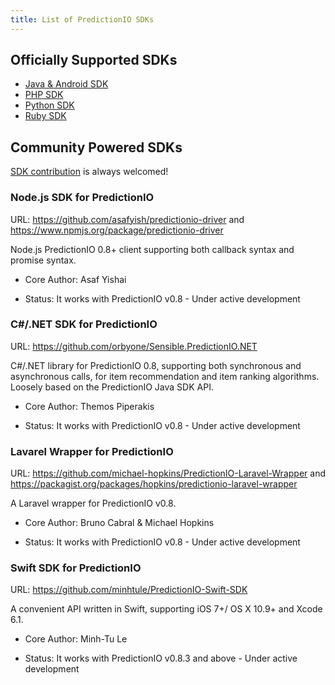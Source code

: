 ```yaml
---
title: List of PredictionIO SDKs
---
```


## Officially Supported SDKs

* [Java & Android SDK](/sdk/java/)
* [PHP SDK](/sdk/php/)
* [Python SDK](/sdk/python/)
* [Ruby SDK](/sdk/ruby/)

## Community Powered SDKs

[SDK contribution](/community/contribute-sdk) is always welcomed!

### Node.js SDK for PredictionIO

URL: https://github.com/asafyish/predictionio-driver and
https://www.npmjs.org/package/predictionio-driver

Node.js PredictionIO 0.8+ client supporting both callback syntax and promise
syntax.

- Core Author: Asaf Yishai

- Status: It works with PredictionIO v0.8 - Under active development


### C#/.NET SDK for PredictionIO

URL: https://github.com/orbyone/Sensible.PredictionIO.NET

C#/.NET library for PredictionIO 0.8, supporting both synchronous and
asynchronous calls, for item recommendation and item ranking algorithms. Loosely
based on the PredictionIO Java SDK API.

- Core Author: Themos Piperakis

- Status: It works with PredictionIO v0.8 - Under active development


### Lavarel Wrapper for PredictionIO

URL: https://github.com/michael-hopkins/PredictionIO-Laravel-Wrapper and https://packagist.org/packages/hopkins/predictionio-laravel-wrapper

A Laravel wrapper for PredictionIO v0.8.

- Core Author: Bruno Cabral & Michael Hopkins

- Status: It works with PredictionIO v0.8 - Under active development


### Swift SDK for PredictionIO

URL: https://github.com/minhtule/PredictionIO-Swift-SDK

A convenient API written in Swift, supporting iOS 7+/ OS X 10.9+ and Xcode 6.1.

- Core Author: Minh-Tu Le

- Status: It works with PredictionIO v0.8.3 and above - Under active development
